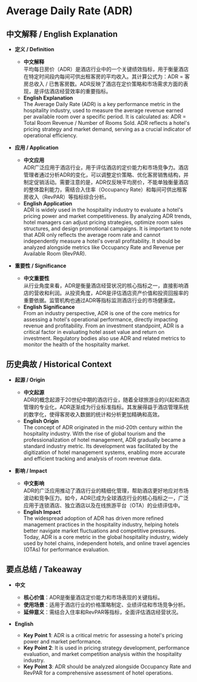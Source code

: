 # Average Daily Rate (ADR)

## 中文解释 / English Explanation

* **定义 / Definition**  
  - **中文解释**  
    平均每日房价（ADR）是酒店行业中的一个关键绩效指标，用于衡量酒店在特定时间段内每间可供出租客房的平均收入。其计算公式为：ADR = 客房总收入 / 已售客房数。ADR反映了酒店在定价策略和市场需求方面的表现，是评估酒店经营效率的重要指标。  
  - **English Explanation**  
    The Average Daily Rate (ADR) is a key performance metric in the hospitality industry, used to measure the average revenue earned per available room over a specific period. It is calculated as: ADR = Total Room Revenue / Number of Rooms Sold. ADR reflects a hotel's pricing strategy and market demand, serving as a crucial indicator of operational efficiency.

* **应用 / Application**  
  - **中文应用**  
    ADR广泛应用于酒店行业，用于评估酒店的定价能力和市场竞争力。酒店管理者通过分析ADR的变化，可以调整定价策略、优化客房销售结构，并制定促销活动。需要注意的是，ADR仅反映平均房价，不能单独衡量酒店的整体盈利能力，需结合入住率（Occupancy Rate）和每间可供出租客房收入（RevPAR）等指标综合分析。  
  - **English Application**  
    ADR is widely used in the hospitality industry to evaluate a hotel's pricing power and market competitiveness. By analyzing ADR trends, hotel managers can adjust pricing strategies, optimize room sales structures, and design promotional campaigns. It is important to note that ADR only reflects the average room rate and cannot independently measure a hotel's overall profitability. It should be analyzed alongside metrics like Occupancy Rate and Revenue per Available Room (RevPAR).

* **重要性 / Significance**  
  - **中文重要性**  
    从行业角度来看，ADR是衡量酒店经营状况的核心指标之一，直接影响酒店的营收和利润。从投资角度，ADR是评估酒店资产价值和投资回报率的重要依据。监管机构也通过ADR等指标监测酒店行业的市场健康度。  
  - **English Significance**  
    From an industry perspective, ADR is one of the core metrics for assessing a hotel's operational performance, directly impacting revenue and profitability. From an investment standpoint, ADR is a critical factor in evaluating hotel asset value and return on investment. Regulatory bodies also use ADR and related metrics to monitor the health of the hospitality market.

## 历史典故 / Historical Context

* **起源 / Origin**  
  - **中文起源**  
    ADR的概念起源于20世纪中期的酒店行业，随着全球旅游业的兴起和酒店管理的专业化，ADR逐渐成为行业标准指标。其发展得益于酒店管理系统的数字化，使得客房收入数据的统计和分析更加精确和高效。  
  - **English Origin**  
    The concept of ADR originated in the mid-20th century within the hospitality industry. With the rise of global tourism and the professionalization of hotel management, ADR gradually became a standard industry metric. Its development was facilitated by the digitization of hotel management systems, enabling more accurate and efficient tracking and analysis of room revenue data.

* **影响 / Impact**  
  - **中文影响**  
    ADR的广泛应用推动了酒店行业的精细化管理，帮助酒店更好地应对市场波动和竞争压力。如今，ADR已成为全球酒店行业的核心指标之一，广泛应用于连锁酒店、独立酒店以及在线旅游平台（OTA）的业绩评估中。  
  - **English Impact**  
    The widespread adoption of ADR has driven more refined management practices in the hospitality industry, helping hotels better navigate market fluctuations and competitive pressures. Today, ADR is a core metric in the global hospitality industry, widely used by hotel chains, independent hotels, and online travel agencies (OTAs) for performance evaluation.

## 要点总结 / Takeaway

* **中文**  
  - **核心价值**：ADR是衡量酒店定价能力和市场表现的关键指标。  
  - **使用场景**：适用于酒店行业的价格策略制定、业绩评估和市场竞争分析。  
  - **延伸意义**：需结合入住率和RevPAR等指标，全面评估酒店经营状况。  

* **English**  
  - **Key Point 1**: ADR is a critical metric for assessing a hotel's pricing power and market performance.  
  - **Key Point 2**: It is used in pricing strategy development, performance evaluation, and market competition analysis within the hospitality industry.  
  - **Key Point 3**: ADR should be analyzed alongside Occupancy Rate and RevPAR for a comprehensive assessment of hotel operations.